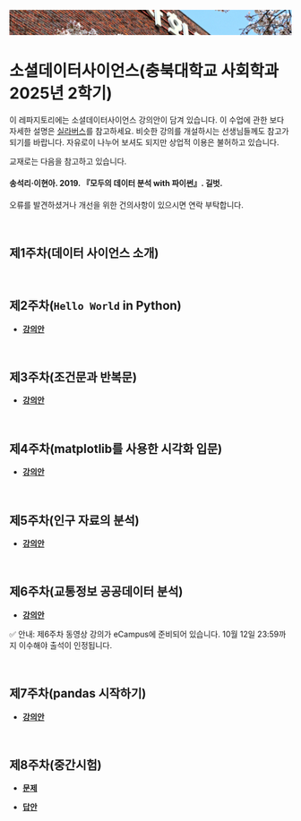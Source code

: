 <p align="center">
  <img src="https://github.com/hxk271/Syllabi/blob/main/sb1.jpg">
</p>

# 소셜데이터사이언스(충북대학교 사회학과 2025년 2학기)


이 레파지토리에는 소셜데이터사이언스 강의안이 담겨 있습니다. 이 수업에 관한 보다 자세한 설명은 [실라버스](https://github.com/hxk271/Syllabi/blob/main/archive/5663075(2025-2).pdf)를 참고하세요. 비슷한 강의를 개설하시는 선생님들께도 참고가 되기를 바랍니다. 자유로이 나누어 보셔도 되지만 상업적 이용은 불허하고 있습니다.

교재로는 다음을 참고하고 있습니다.
 
#### 송석리·이현아. 2019. 『모두의 데이터 분석 with 파이썬』. 길벗.
  
오류를 발견하셨거나 개선을 위한 건의사항이 있으시면 연락 부탁합니다.

<br/>

## 제1주차(데이터 사이언스 소개)


<br/>

## 제2주차(``Hello World`` in Python)

-  [**강의안**](https://github.com/hxk271/SocDataSci/blob/main/archive/W02.ipynb)


<br/>

## 제3주차(조건문과 반복문)

-  [**강의안**](https://github.com/hxk271/SocDataSci/blob/main/archive/W03.ipynb)


<br/>

## 제4주차(matplotlib를 사용한 시각화 입문)

-  [**강의안**](https://github.com/hxk271/SocDataSci/blob/main/archive/W04.ipynb)


<br/>

## 제5주차(인구 자료의 분석)

-  [**강의안**](https://github.com/hxk271/SocDataSci/blob/main/archive/W05.ipynb)


<br/>

## 제6주차(교통정보 공공데이터 분석)

-  [**강의안**](https://github.com/hxk271/SocDataSci/blob/main/archive/W06.ipynb)

✅ 안내: 제6주차 동영상 강의가 eCampus에 준비되어 있습니다. 10월 12일 23:59까지 이수해야 출석이 인정됩니다.


<br/>

## 제7주차(pandas 시작하기)

-  [**강의안**](https://github.com/hxk271/SocDataSci/blob/main/archive/W07.ipynb)


<br/>

## 제8주차(중간시험)

-  [**문제**](https://github.com/hxk271/SocDataSci/blob/main/archive/midterm.ipynb)

-  [**답안**](https://github.com/hxk271/SocDataSci/blob/main/archive/midterm-codes.ipynb)

